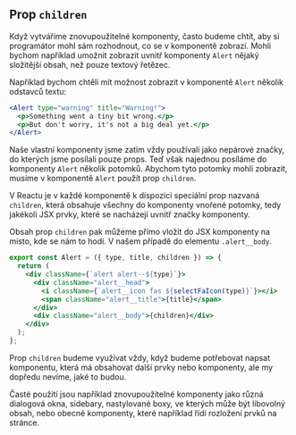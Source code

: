 ## Prop `children`

Když vytváříme znovupoužitelné komponenty, často budeme chtít, aby si programátor mohl sám rozhodnout, co se v komponentě zobrazí. Mohli bychom například umožnit zobrazit uvnitř komponenty `Alert` nějaký složitější obsah, než pouze textový řetězec.

Například bychom chtěli mít možnost zobrazit v komponentě `Alert` několik odstavců textu:

```jsx
<Alert type="warning" title="Warning!">
  <p>Something went a tiny bit wrong.</p>
  <p>But don't worry, it's not a big deal yet.</p>
</Alert>
```

Naše vlastní komponenty jsme zatím vždy používali jako nepárové značky, do kterých jsme posílali pouze props. Teď však najednou posíláme do komponenty `Alert` několik potomků. Abychom tyto potomky mohli zobrazit, musíme v komponentě `Alert` použít prop `children`.

V Reactu je v každé komponentě k dispozici speciální prop nazvaná `children`, která obsahuje všechny do komponenty vnořené potomky, tedy jakékoli JSX prvky, které se nacházejí uvnitř značky komponenty.

Obsah prop `children` pak můžeme přímo vložit do JSX komponenty na místo, kde se nám to hodí. V našem případě do elementu `.alert__body`.

```jsx
export const Alert = ({ type, title, children }) => {
  return (
    <div className={`alert alert--${type}`}>
      <div className="alert__head">
        <i className={`alert__icon fas ${selectFaIcon(type)}`}></i>
        <span className="alert__title">{title}</span>
      </div>
      <div className="alert__body">{children}</div>
    </div>
  );
};
```

Prop `children` budeme využívat vždy, když budeme potřebovat napsat komponentu, která má obsahovat další prvky nebo komponenty, ale my dopředu nevíme, jaké to budou.

Časté použití jsou například znovupoužitelné komponenty jako různá dialogová okna, sidebary, nastylované boxy, ve kterých může být libovolný obsah, nebo obecné komponenty, které například řídí rozložení prvků na stránce.
